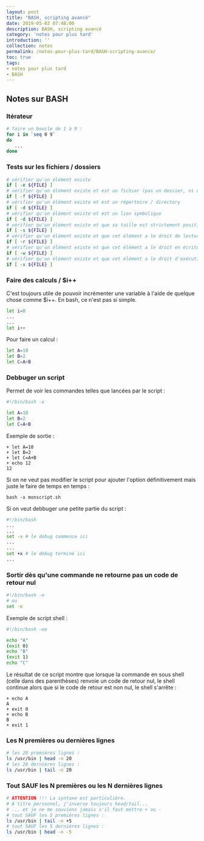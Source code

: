 ```yaml
---
layout: post
title: "BASH, scripting avancé"
date: 2019-05-02 07:48:00
description: BASH, scripting avancé
category: 'notes pour plus tard'
introduction: ''
collection: notes
permalink: /notes-pour-plus-tard/BASH-scripting-avance/
toc: true
tags:
- notes pour plus tard
- BASH
---
```


## Notes sur BASH

### Itérateur
``` bash
# faire un boucle de 1 à 9 :
for i in `seq 0 9`
do
   ...
done
```

### Tests sur les fichiers / dossiers
``` bash
# vérifier qu'un élément existe
if [ -e ${FILE} ]
# vérifier qu'un élément existe et est un fichier (pas un dossier, ni un lien symbolique, ni ...)
if [ -f ${FILE} ]
# vérifier qu'un élément existe et est un répertoire / directory
if [ -d ${FILE} ]
# vérifier qu'un élément existe et est un lien symbolique
if [ -d ${FILE} ]
# vérifier qu'un élément existe et que sa taille est strictement positive
if [ -s ${FILE} ]
# vérifier qu'un élément existe et que cet élément a le droit de lecture positionné
if [ -r ${FILE} ]
# vérifier qu'un élément existe et que cet élément a le droit en écriture positionné
if [ -w ${FILE} ]
# vérifier qu'un élément existe et que cet élément a le droit d'exécution positionné
if [ -x ${FILE} ]
```

### Faire des calculs / $i++
C'est toujours utile de pouvoir incrémenter une variable à l'aide de quelque chose comme $i++. En bash, ce n'est pas si simple. 
``` bash
let i=0
...
...
let i++
```
Pour faire un calcul :
``` bash
let A=10
let B=2
let C=A+B
```

### Debbuger un script
Permet de voir les commandes telles que lancées par le script :
``` bash
#!/bin/bash -x

let A=10
let B=2
let C=A+B
```
Exemple de sortie :
```
+ let A=10
+ let B=2
+ let C=A+B
+ echo 12
12
```
Si on ne veut pas modifier le script pour ajouter l'option définitivement mais juste le faire de temps en temps :
```
bash -x monscript.sh
```
Si on veut debbuger une petite partie du script :
``` bash
#!/bin/bash
...
...
set -x # le debug commence ici
...
...
set +x # le debug termine ici
...
```


### Sortir dès qu'une commande ne retourne pas un code de retour nul
``` bash
#!/bin/bash -e
# ou
set -e
```
Exemple de script shell :
``` bash
#!/bin/bash -xe

echo "A"
(exit 0)
echo "B"
(exit 1)
echo "C"
```
Le résultat de ce script montre que lorsque la commande en sous shell (celle dans des parenthèses) renvoie un code de retour nul, le shell continue alors que si le code de retour est non nul, le shell s'arrête :
```
+ echo A
A
+ exit 0
+ echo B
B
+ exit 1
```

### Les N premières ou dernières lignes
``` bash
# les 20 premières lignes :
ls /usr/bin | head -n 20
# les 20 dernières lignes :
ls /usr/bin | tail -n 20
```

### Tout SAUF les N premières ou les N dernières lignes
``` bash
# ATTENTION !!! La syntaxe est particulière.
# A titre personnel, j'inverse toujours head/tail...
# ... et je ne me souviens jamais s'il faut mettre + ou -
# tout SAUF les 5 premières lignes :
ls /usr/bin | tail -n +5
# tout SAUF les 5 dernières lignes :
ls /usr/bin | head -n -5
```
